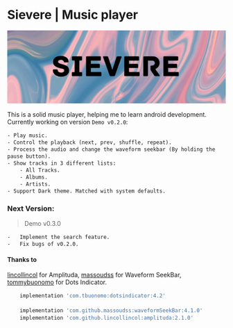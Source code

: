 # Sievere | Music player

![header](media/Sievere.jpg)

This is a solid music player, helping me to learn android development. Currently working on
version `Demo v0.2.0`:

    - Play music.
    - Control the playback (next, prev, shuffle, repeat).
    - Process the audio and change the waveform seekbar (By holding the pause button).
    - Show tracks in 3 different lists:
        - All Tracks.
        - Albums.
        - Artists.
    - Support Dark theme. Matched with system defaults.

### Next Version:

> Demo v0.3.0

    -   Implement the search feature.
    -   Fix bugs of v0.2.0.

#### Thanks to

[lincollincol](https://github.com/lincollincol/Amplituda) for Amplituda,
[massoudss](https://github.com/massoudss/waveformSeekBar) for Waveform SeekBar,
[tommybuonomo](https://github.com/tommybuonomo/dotsindicator) for Dots Indicator.

```bash
    implementation 'com.tbuonomo:dotsindicator:4.2'

    implementation 'com.github.massoudss:waveformSeekBar:4.1.0'
    implementation 'com.github.lincollincol:amplituda:2.1.0'
```
